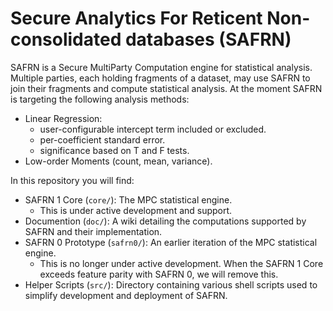 # Secure Analytics For Reticent Non-consolidated databases (SAFRN)

SAFRN is a Secure MultiParty Computation engine for statistical
analysis. Multiple parties, each holding fragments of a dataset, may
use SAFRN to join their fragments and compute statistical analysis.
At the moment SAFRN is targeting the following analysis methods:

- Linear Regression:
  - user-configurable intercept term included or excluded.
  - per-coefficient standard error.
  - significance based on T and F tests.
- Low-order Moments (count, mean, variance).

In this repository you will find:

- SAFRN 1 Core (``core/``): The MPC statistical engine.
  - This is under active development and support.
- Documention (``doc/``): A wiki detailing the computations supported
  by SAFRN and their implementation.
- SAFRN 0 Prototype (``safrn0/``): An earlier iteration of the MPC
  statistical engine.
  - This is no longer under active development. When the SAFRN 1 Core
    exceeds feature parity with SAFRN 0, we will remove this.
- Helper Scripts (``src/``): Directory containing various shell
  scripts used to simplify development and deployment of SAFRN.
